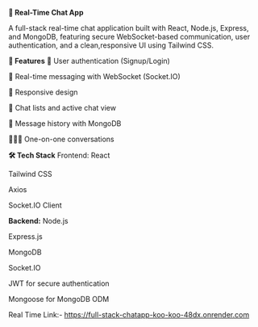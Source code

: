 **💬 Real-Time Chat App**

A full-stack real-time chat application built with React, Node.js, Express, and MongoDB, featuring secure WebSocket-based communication, user authentication, and a clean,responsive UI using Tailwind CSS.

**🚀 Features**
🔐 User authentication (Signup/Login)

💬 Real-time messaging with WebSocket (Socket.IO)

📱 Responsive design

🧾 Chat lists and active chat view

📂 Message history with MongoDB

🧑‍🤝‍🧑 One-on-one conversations


**🛠 Tech Stack**
Frontend:
React

Tailwind CSS

Axios

Socket.IO Client


**Backend:**
Node.js

Express.js

MongoDB

Socket.IO

JWT for secure authentication

Mongoose for MongoDB ODM


Real Time Link:-
https://full-stack-chatapp-koo-koo-48dx.onrender.com
